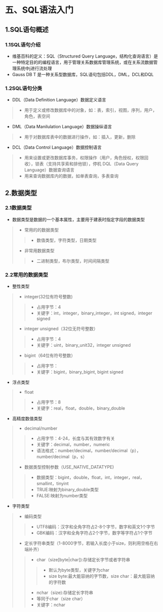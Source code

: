 # 五、SQL语法入门 
## 1.SQL语句概述
### 1.1SQL语句介绍
* 维基百科的定义：SQL（Structured Query Language，结构化查询语言）是一种特定目的的编程语言，用于管理关系数据库管理系统，或在关系流数据管理系统中j进行流处理
* Gauss DB T 是一种关系型数据库，SQL语句包括DDL，DML，DCL和DQL
### 1.2SQL语句分类
* DDL（Data Definition Language）数据定义语言
> * 用于定义或修改数据库中的对象，如：表，索引，视图，序列，用户，角色，表空间
* DML（Data Manilulation Language）数据操纵语言
> * 用于对数据库表中的数据进行操作，如：插入，更新，删除
* DCL（Data Control Language）数据控制语言
> * 用来设置或更改数据库事务，权限操作（用户，角色授权，权限回收），锁表（支持共享索和排他锁），停机
DQL（Data Query Language）数据查询语言
> * 用来查询数据库内的数据，如单表查询，多表查询
## 2.数据类型
### 2.1数据类型
* 数据类型是数据的一个基本属性，主要用于建表时指定字段的数据类型
> * 常用的的数据类型
>> * 数值类型，字符类型，日期类型
> * 非常用数据类型
>> * 二进制类型，布尔类型，时间间隔类型
### 2.2常用的数据类型
* 整性类型
> * integer(32位有符号整数)
>> * 占用字节：4
>> * 关键字：int，integer，binary_integer，int signed，integer signed
> * integer unsigned（32位无符号整数）
>> * 占用字节：4
>> * 关键字：uint，binary_unit32，integer unsigned
> * bigint（64位有符号整数）
>> * 占用字节：
>> * 关键字：bigint，binary_bigint, bigint signed
* 浮点类型
> * float
>> * 占用字节：8
>> * 关键字：real，float，double，binary_double
* 高精度数值类型
> * decimal/number
>> * 占用字节：4-24，长度与其有效数字有关
>> * 关键字：decimal，number，numeric
>> * 语法格式：number/decimal，number/decimal（p），number/decimal（p，s）
> * 数据类型控制参数（USE_NATIVE_DATATYPE)
>> * 数据类型：bigint，double，float，int，integer，real，smallint，tinyint  
>> * TRUE:映射为binary_double类型
>> * FALSE:映射为number类型
* 字符类型
> * 编码类型
>> * UTF8编码：汉字和全角字符占2-8个字节，数字和英文1个字节
>> * GBK编码：汉字和全角字符占2个字节，数字等字符占1个字节
> * 定长字符串类型（1-8000字节，若输入长度小于size，则利用空格在右端补齐）
>> * char（size[byte|char]):存储定长字节或者字符串
>>> * 默认为byte类型，关键字为char
>>> * size byte:最大能容纳的字节数，size char：最大能容纳的字符数
>> * nchar（size):存储定长字符串
>> * 等同于char（size char）
>> * 关键字：nchar


